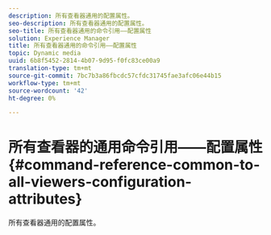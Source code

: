 ```yaml
---
description: 所有查看器通用的配置属性。
seo-description: 所有查看器通用的配置属性。
seo-title: 所有查看器通用的命令引用——配置属性
solution: Experience Manager
title: 所有查看器通用的命令引用——配置属性
topic: Dynamic media
uuid: 6b8f5452-2814-4b07-9d95-f0fc83ce00a9
translation-type: tm+mt
source-git-commit: 7bc7b3a86fbcdc57cfdc31745fae3afc06e44b15
workflow-type: tm+mt
source-wordcount: '42'
ht-degree: 0%

---
```



# 所有查看器的通用命令引用——配置属性{#command-reference-common-to-all-viewers-configuration-attributes}

所有查看器通用的配置属性。

